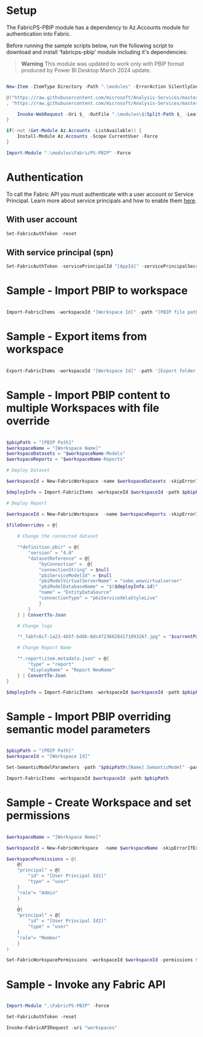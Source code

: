 # Setup

The FabricPS-PBIP module has a dependency to Az.Accounts module for authentication into Fabric.

Before running the sample scripts below, run the following script to download and install 'fabricps-pbip' module including it's dependencies:

> **Warning**
> This module was updated to work only with PBIP format produced by Power BI Desktop March 2024 update.

```powershell

New-Item -ItemType Directory -Path ".\modules" -ErrorAction SilentlyContinue | Out-Null

@("https://raw.githubusercontent.com/microsoft/Analysis-Services/master/pbidevmode/fabricps-pbip/FabricPS-PBIP.psm1"
, "https://raw.githubusercontent.com/microsoft/Analysis-Services/master/pbidevmode/fabricps-pbip/FabricPS-PBIP.psd1") |% {

    Invoke-WebRequest -Uri $_ -OutFile ".\modules\$(Split-Path $_ -Leaf)"
}

if(-not (Get-Module Az.Accounts -ListAvailable)) { 
    Install-Module Az.Accounts -Scope CurrentUser -Force
}

Import-Module ".\modules\FabricPS-PBIP" -Force

```

# Authentication

To call the Fabric API you must authenticate with a user account or Service Principal. Learn more about service principals and how to enable them [here](https://learn.microsoft.com/en-us/power-bi/enterprise/service-premium-service-principal).

## With user account

```powershell
Set-FabricAuthToken -reset
```

## With service principal (spn)

```powershell
Set-FabricAuthToken -servicePrincipalId "[AppId]" -servicePrincipalSecret "[AppSecret]" -tenantId "[TenantId]" -reset
```

# Sample - Import PBIP to workspace

```powershell

Import-FabricItems -workspaceId "[Workspace Id]" -path "[PBIP file path]"

```

# Sample - Export items from workspace

```powershell

Export-FabricItems -workspaceId "[Workspace Id]" -path '[Export folder file path]'

```

# Sample - Import PBIP content to multiple Workspaces with file override


```powershell

$pbipPath = "[PBIP Path]"
$workspaceName = "[Workspace Name]"
$workspaceDatasets = "$workspaceName-Models"
$workspaceReports = "$workspaceName-Reports"

# Deploy Dataset

$workspaceId = New-FabricWorkspace -name $workspaceDatasets -skipErrorIfExists

$deployInfo = Import-FabricItems -workspaceId $workspaceId -path $pbipPath -filter "*\*.semanticmodel"

# Deploy Report

$workspaceId = New-FabricWorkspace  -name $workspaceReports -skipErrorIfExists

$fileOverrides = @{
    
    # Change the connected dataset

    "*definition.pbir" = @{
        "version" = "4.0"
        "datasetReference" = @{          
            "byConnection" =  @{
            "connectionString" = $null
            "pbiServiceModelId" = $null
            "pbiModelVirtualServerName" = "sobe_wowvirtualserver"
            "pbiModelDatabaseName" = "$($deployInfo.id)"                
            "name" = "EntityDataSource"
            "connectionType" = "pbiServiceXmlaStyleLive"
            }
        }
    } | ConvertTo-Json

    # Change logo

    "*_7abfc6c7-1a23-4b5f-bd8b-8dc472366284171093267.jpg" = "$currentPath\sample-resources\logo2.jpg"

    # Change Report Name

    "*.report\item.metadata.json" = @{
        "type" = "report"
        "displayName" = "Report NewName"
    } | ConvertTo-Json
}

$deployInfo = Import-FabricItems -workspaceId $workspaceId -path $pbipPath -filter "*\*.report" -fileOverrides $fileOverrides

```

# Sample - Import PBIP overriding semantic model parameters

```powershell

$pbipPath = "[PBIP Path]"
$workspaceId = "[Workspace Id]"

Set-SemanticModelParameters -path "$pbipPath\[Name].SemanticModel" -parameters @{"Parameter1"= "Parameter1Value"}

Import-FabricItems -workspaceId $workspaceId -path $pbipPath

```

# Sample - Create Workspace and set permissions

```powershell

$workspaceName = "[Workspace Name]"

$workspaceId = New-FabricWorkspace  -name $workspaceName -skipErrorIfExists

$workspacePermissions = @(
    @{
    "principal" = @{
        "id" = "[User Principal Id1]"
        "type" = "user"
    }
    "role"= "Admin"
    }
    ,
    @{
    "principal" = @{
        "id" = "[User Principal Id2]"
        "type" = "user"
    }
    "role"= "Member"
    } 
)

Set-FabricWorkspacePermissions -workspaceId $workspaceId -permissions $workspacePermissions

```

# Sample - Invoke any Fabric API

```powershell

Import-Module ".\FabricPS-PBIP" -Force

Set-FabricAuthToken -reset

Invoke-FabricAPIRequest -uri "workspaces"

```